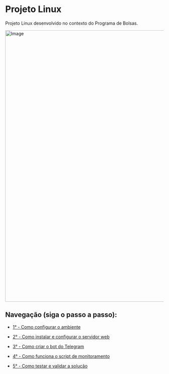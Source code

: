 
# Projeto Linux

Projeto Linux desenvolvido no contexto do Programa de Bolsas.

<img width="1224" height="864" alt="Image" src="https://github.com/user-attachments/assets/70e94dea-aa4d-4d73-932b-636734db54cf" />

## Navegação (siga o passo a passo):

* [1° - Como configurar o ambiente](https://github.com/VitoriaAmelia/Linux-Projeto/blob/main/Como%20configurar%20o%20ambiente.md)

* [2° - Como instalar e configurar o servidor web](https://github.com/VitoriaAmelia/Linux-Projeto/blob/main/Como%20instalar%20e%20configurar%20o%20servidor%20web.md)

* [3° - Como criar o bot do Telegram](https://github.com/VitoriaAmelia/Linux-Projeto/blob/main/Como%20criar%20o%20bot%20do%20Telegram.md)
  
* [4° - Como funciona o script de monitoramento](https://github.com/VitoriaAmelia/Linux-Projeto/blob/main/Como%20funciona%20o%20script%20de%20monitoramento.md)

* [5° - Como testar e validar a solução](https://github.com/VitoriaAmelia/Linux-Projeto/blob/main/Como%20testar%20e%20validar%20a%20solu%C3%A7%C3%A3o.md)
  
